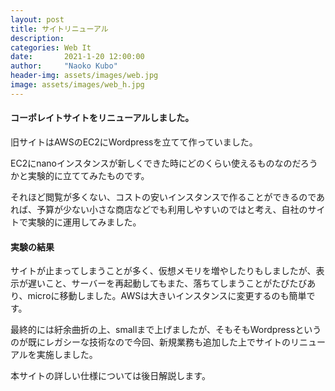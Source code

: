 ```yaml
---
layout: post
title: サイトリニューアル
description: 
categories: Web It
date:       2021-1-20 12:00:00
author:     "Naoko Kubo"
header-img: assets/images/web.jpg
image: assets/images/web_h.jpg
---
```


<h4 class="blogtitle">コーポレイトサイトをリニューアルしました。</h4>
<p>旧サイトはAWSのEC2にWordpressを立てて作っていました。</p>
<p>EC2にnanoインスタンスが新しくできた時にどのくらい使えるものなのだろうかと実験的に立ててみたものです。</p>
<p>それほど閲覧が多くない、コストの安いインスタンスで作ることができるのであれば、予算が少ない小さな商店などでも利用しやすいのではと考え、自社のサイトで実験的に運用してみました。</p>
<h4 class="blogtitle">実験の結果</h4>
<p>サイトが止まってしまうことが多く、仮想メモリを増やしたりもしましたが、表示が遅いこと、サーバーを再起動してもまた、落ちてしまうことがたびたびあり、microに移動しました。AWSは大きいインスタンスに変更するのも簡単です。</p>
<p>最終的には紆余曲折の上、smallまで上げましたが、そもそもWordpressというのが既にレガシーな技術なので今回、新規業務も追加した上でサイトのリニューアルを実施しました。</p>
<p>本サイトの詳しい仕様については後日解説します。</p>
